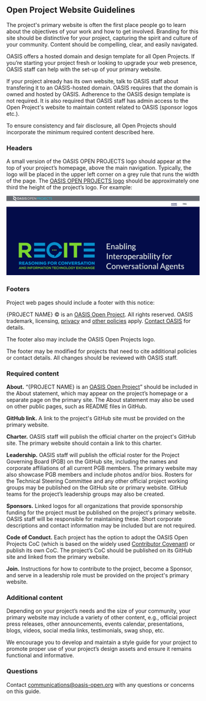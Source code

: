 ## Open Project Website Guidelines

The project's primary website is often the first place people go to learn about the objectives of your work and how to get involved. Branding for this site should be distinctive for your project, capturing the spirit and culture of your community. Content should be compelling, clear, and easily navigated.

OASIS offers a hosted domain and design template for all Open Projects. If you’re starting your project fresh or looking to upgrade your web presence, OASIS staff can help with the set-up of your primary website.

If your project already has its own website, talk to OASIS staff about transfering it to an OASIS-hosted domain. OASIS requires that the domain is owned and hosted by OASIS. Adherence to the OASIS design template is not required. It is also required that OASIS staff has admin access to the Open Project's website to maintain content related to OASIS (sponsor logos etc.).

To ensure consistency and fair disclosure, all Open Projects should incorporate the minimum required content described here.

### Headers

A small version of the OASIS OPEN PROJECTS logo should appear at the top of your project’s homepage, above the main navigation. Typically, the logo will be placed in the upper left corner on a grey rule that runs the width of the page. The [OASIS OPEN PROJECTS logo](../../../tree/master/img/open-project-logos/OP-white-blue.png) should be approximately one third the height of the project’s logo. For example:

![OASIS Open Projects Logo](../img/open-project-logos/website-header-example_v2.png)



### Footers

Project web pages should include a footer with this notice:

{PROJECT NAME} © is an [OASIS Open Project](https://www.oasis-open.org/open-projects/). All rights reserved. OASIS trademark, licensing, [privacy](https://www.oasis-open.org/policies-guidelines/privacy/) and [other policies](https://www.oasis-open.org/policies-guidelines/) apply. [Contact OASIS](mailto:communications@oasis-open.org) for details.

The footer also may include the OASIS Open Projects logo. 

The footer may be modified for projects that need to cite additional policies or contact details. All changes should be reviewed with OASIS staff.

### Required content

**About.** “{PROJECT NAME} is an [OASIS Open Project](https://oasis-open-projects.org/)” should be included in the About statement, which may appear on the project’s homepage or a separate page on the primary site. The About statement may also be used on other public pages, such as README files in GitHub.

**GitHub link.** A link to the project's GitHub site must be provided on the primary website.
  
**Charter.** OASIS staff will publish the official charter on the project's GitHub site. The primary website should contain a link to this charter.

**Leadership.** OASIS staff will publish the official roster for the Project Governing Board (PGB) on the GitHub site, including the names and corporate affiliations of all current PGB members. The primary website may also showcase PGB members and include photos and/or bios. Rosters for the Technical Steering Committee and any other official project working groups may be published on the GitHub site or primary website. GitHub teams for the project’s leadership groups may also be created.

**Sponsors.** Linked logos for all organizations that provide sponsorship funding for the project must be published on the project's primary website. OASIS staff will be responsible for maintaining these. Short corporate descriptions and contact information may be included but are not required. 

**Code of Conduct.** Each project has the option to adopt the OASIS Open Projects CoC (which is based on the widely used [Contributor Covenant](http://contributor-covenant.org/)) or publish its own CoC. The project’s CoC should be published on its GitHub site and linked from the primary website.

**Join.** Instructions for how to contribute to the project, become a Sponsor, and serve in a leadership role must be provided on the project's primary website.

### Additional content

Depending on your project’s needs and the size of your community, your primary website may include a variety of other content, e.g., official project press releases, other announcements, events calendar, presentations, blogs, videos, social media links, testimonials, swag shop, etc. 

We encourage you to develop and maintain a style guide for your project to promote proper use of your project’s design assets and ensure it remains functional and informative.

### Questions

Contact communications@oasis-open.org with any questions or concerns on this guide.


